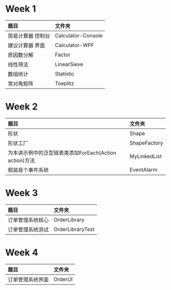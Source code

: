 # Week 1
|题目|文件夹|
|:----|:----|
|简易计算器 控制台|Calculator-Console|
|建议计算器 界面|Calculator-WPF|
|质因数分解|Factor|
|线性筛法|LinearSieve|
|数组统计|Statistic|
|常对角矩阵|Toeplitz|

# Week 2
|题目|文件夹|
|:----|:----|
|形状|Shape|
|形状工厂|ShapeFactory|
|为本讲示例中的泛型链表类添加ForEach(Action<T> action)方法|MyLinkedList|
|假装是个事件系统|EventAlarm|

# Week 3
|题目|文件夹|
|:----|:----|
|订单管理系统核心|OrderLibrary|
|订单管理系统测试|OrderLibraryTest|

# Week 4
|题目|文件夹|
|:----|:----|
|订单管理系统界面|OrderUI|